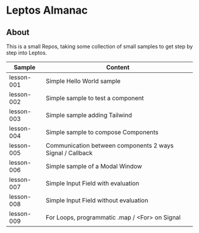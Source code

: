 # Leptos Almanac

## About

This is a small Repos, taking some collection of small samples
to get step by step into Leptos. 

| Sample     | Content                                                   |
|------------|-----------------------------------------------------------|
| lesson-001 | Simple Hello World sample                                 |
| lesson-002 | Simple sample to test a component                         |
| lesson-003 | Simple sample adding Tailwind                             |
| lesson-004 | Simple sample to compose Components                       |
| lesson-005 | Communication between components 2 ways Signal / Callback |
| lesson-006 | Simple sample of a Modal Window                           |
| lesson-007 | Simple Input Field with evaluation                        |
| lesson-008 | Simple Input Field without evaluation                     |
| lesson-009 | For Loops, programmatic .map / \<For> on Signal           |